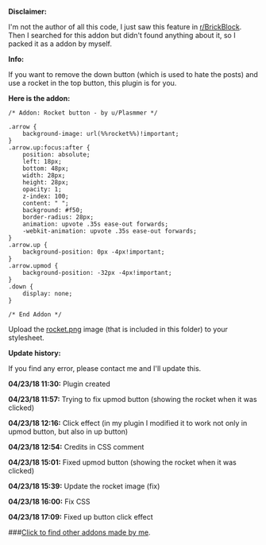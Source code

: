 **Disclaimer:**

I'm not the author of all this code, I just saw this feature in [r/BrickBlock](https://www.reddit.com/r/BrickBlock/). Then I searched for this addon but didn't found anything about it, so I packed it as a addon by myself.


**Info:**

If you want to remove the down button (which is used to hate the posts) and use a rocket in the top button, this plugin is for you.


**Here is the addon:**

    /* Addon: Rocket button - by u/Plasmmer */

    .arrow {
        background-image: url(%%rocket%%)!important;
    }
    .arrow.up:focus:after {
        position: absolute;
        left: 18px;
        bottom: 48px;
        width: 28px;
        height: 28px;
        opacity: 1;
        z-index: 100;
        content: " ";
        background: #f50;
        border-radius: 28px;
        animation: upvote .35s ease-out forwards;
        -webkit-animation: upvote .35s ease-out forwards;
    }
    .arrow.up {
        background-position: 0px -4px!important;
    }
    .arrow.upmod {
        background-position: -32px -4px!important;
    }
    .down {
        display: none;
    }

    /* End Addon */


Upload the [rocket.png](https://b.thumbs.redditmedia.com/_nPIeUEGMOyoXPoFzSOmU6SVxbApw3yU7C_1RXiKxxM.png) image (that is included in this folder) to your stylesheet.

**Update history:**

If you find any error, please contact me and I'll update this.

**04/23/18 11:30:** Plugin created

**04/23/18 11:57:** Trying to fix upmod button (showing the rocket when it was clicked)

**04/23/18 12:16:** Click effect (in my plugin I modified it to work not only in upmod button, but also in up button)

**04/23/18 12:54:** Credits in CSS comment

**04/23/18 15:01:** Fixed upmod button (showing the rocket when it was clicked)

**04/23/18 15:39:** Update the rocket image (fix)

**04/23/18 16:00:** Fix CSS

**04/23/18 17:09:** Fixed up button click effect

###[Click to find other addons made by me](https://www.reddit.com/r/naut/comments/8ecmtr/plasmmers_addon_list/).
